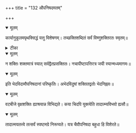 +++
title = "132 औपनिषदमतम्"

+++


<details open><summary>मूलम्</summary>

कार्यानुकूलमपृथक्सिद्धं यत्तु विशेषणम्। तच्छक्तिशब्दितं सर्वं विष्णुशक्तिरतः स्मृतम्॥
</details>



<details><summary>टीका</summary>

वे. सं.[11]
</details>



<details open><summary>मूलम्</summary>

न शक्तिः शक्तमात्रं स्यात् सर्वद्वैतप्रसक्तितः। नचापीष्टापत्तिरत्र जयी स्यान्मध्यमागमः॥
</details>



<details open><summary>मूलम्</summary>

इति भेदविदामौपनिषदानां परिष्कृतिः। अभेदविदुषां शक्तितद्वतोः भेदनिह्नवः॥
</details>



<details open><summary>मूलम्</summary>

वटबीजे वृक्षशक्तिः ह्याश्रयान्न विभिद्यते। कया चिदपि युक्त्येति तादात्म्यविभवो ह्यसौ॥
</details>



<details open><summary>मूलम्</summary>

तादात्मयतत्त्वे तत्सर्वं स्पष्टमग्रे निरूप्यते। यत्र चैवौपनिषदा बहुधा हि विशेरते॥
</details>

